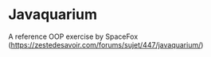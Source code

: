 # Javaquarium
A reference OOP exercise by SpaceFox (https://zestedesavoir.com/forums/sujet/447/javaquarium/)
